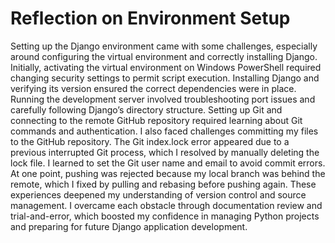 # Reflection on Environment Setup

Setting up the Django environment came with some challenges, especially around configuring the virtual environment and correctly installing Django. Initially, activating the virtual environment on Windows PowerShell required changing security settings to permit script execution. Installing Django and verifying its version ensured the correct dependencies were in place. Running the development server involved troubleshooting port issues and carefully following Django’s directory structure. Setting up Git and connecting to the remote GitHub repository required learning about Git commands and authentication.
I also faced challenges committing my files to the GitHub repository. The Git index.lock error appeared due to a previous interrupted Git process, which I resolved by manually deleting the lock file. I learned to set the Git user name and email to avoid commit errors. At one point, pushing was rejected because my local branch was behind the remote, which I fixed by pulling and rebasing before pushing again. These experiences deepened my understanding of version control and source management.
I overcame each obstacle through documentation review and trial-and-error, which boosted my confidence in managing Python projects and preparing for future Django application development.

